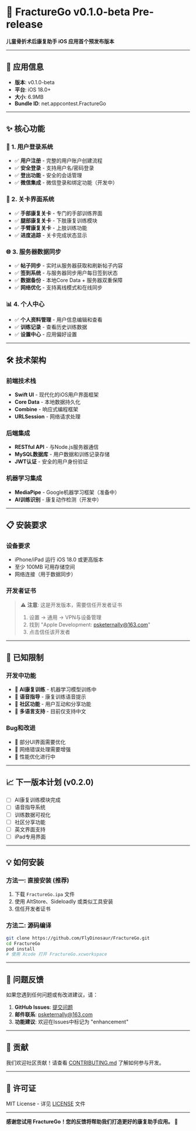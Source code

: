# 🎉 FractureGo v0.1.0-beta Pre-release

**儿童骨折术后康复助手 iOS 应用首个预发布版本**

---

## 📱 应用信息
- **版本**: v0.1.0-beta  
- **平台**: iOS 18.0+
- **大小**: 6.9MB
- **Bundle ID**: net.appcontest.FractureGo

---

## ✨ 核心功能

### 🔐 1. 用户登录系统
- ✅ **用户注册** - 完整的用户账户创建流程
- ✅ **安全登录** - 支持用户名/密码登录
- ✅ **登出功能** - 安全的会话管理
- ✅ **微信集成** - 微信登录和绑定功能（开发中）

### 🎯 2. 关卡界面系统
- ✅ **手部康复关卡** - 专门的手部训练界面
- ✅ **腿部康复关卡** - 下肢康复训练模块
- ✅ **手臂康复关卡** - 上肢训练功能
- ✅ **进度追踪** - 关卡完成状态显示

### 🌐 3. 服务器数据同步
- ✅ **帖子同步** - 实时从服务器获取和刷新帖子内容
- ✅ **签到系统** - 与服务器同步用户每日签到状态
- ✅ **数据备份** - 本地Core Data + 服务器双重保障
- ✅ **网络优化** - 支持离线模式和在线同步

### 📊 4. 个人中心
- ✅ **个人资料管理** - 用户信息编辑和查看
- ✅ **训练记录** - 查看历史训练数据
- ✅ **设置中心** - 应用偏好设置

---

## 🛠 技术架构

### 前端技术栈
- **Swift UI** - 现代化的iOS用户界面框架
- **Core Data** - 本地数据持久化
- **Combine** - 响应式编程框架
- **URLSession** - 网络请求处理

### 后端集成
- **RESTful API** - 与Node.js服务器通信
- **MySQL数据库** - 用户数据和训练记录存储
- **JWT认证** - 安全的用户身份验证

### 机器学习集成
- **MediaPipe** - Google机器学习框架（准备中）
- **AI训练识别** - 康复动作检测（开发中）

---

## 📋 安装要求

### 设备要求
- iPhone/iPad 运行 iOS 18.0 或更高版本
- 至少 100MB 可用存储空间
- 网络连接（用于数据同步）

### 开发者证书
> ⚠️ **注意**: 这是开发版本，需要信任开发者证书
> 
> 1. 设置 → 通用 → VPN与设备管理
> 2. 找到 "Apple Development: psketernally@163.com"
> 3. 点击信任该开发者

---

## 🔄 已知限制

### 开发中功能
- 🚧 **AI康复训练** - 机器学习模型训练中
- 🚧 **语音指导** - 康复训练语音提示
- 🚧 **社区功能** - 用户互动和分享功能
- 🚧 **多语言支持** - 目前仅支持中文

### Bug和改进
- 🔨 部分UI界面需要优化
- 🔨 网络错误处理需要增强
- 🔨 性能优化进行中

---

## 📈 下一版本计划 (v0.2.0)

- [ ] AI康复训练模块完成
- [ ] 语音指导系统
- [ ] 训练数据可视化
- [ ] 社区分享功能
- [ ] 英文界面支持
- [ ] iPad专用界面

---

## 💡 如何安装

### 方法一: 直接安装 (推荐)
1. 下载 `FractureGo.ipa` 文件
2. 使用 AltStore、Sideloadly 或类似工具安装
3. 信任开发者证书

### 方法二: 源码编译
```bash
git clone https://github.com/FlyDinosaur/FractureGo.git
cd FractureGo
pod install
# 使用 Xcode 打开 FractureGo.xcworkspace
```

---

## 🐛 问题反馈

如果您遇到任何问题或有改进建议，请：

1. **GitHub Issues**: [提交问题](https://github.com/FlyDinosaur/FractureGo/issues)
2. **邮件联系**: psketernally@163.com
3. **功能建议**: 欢迎在Issues中标记为 "enhancement"

---

## 🤝 贡献

我们欢迎社区贡献！请查看 [CONTRIBUTING.md](CONTRIBUTING.md) 了解如何参与开发。

---

## 📄 许可证

MIT License - 详见 [LICENSE](LICENSE) 文件

---

**感谢您试用 FractureGo！您的反馈将帮助我们打造更好的康复助手应用。** 💙 